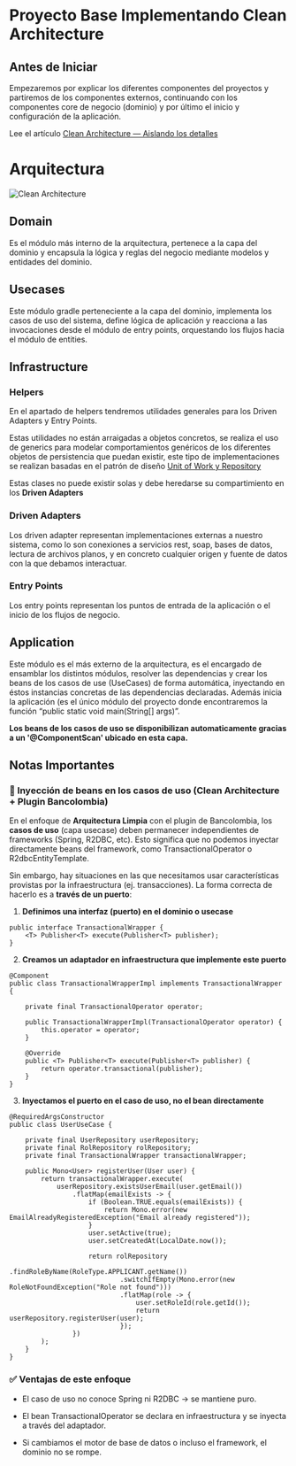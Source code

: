 # Proyecto Base Implementando Clean Architecture

## Antes de Iniciar

Empezaremos por explicar los diferentes componentes del proyectos y partiremos de los componentes externos, continuando con los componentes core de negocio (dominio) y por último el inicio y configuración de la aplicación.

Lee el artículo [Clean Architecture — Aislando los detalles](https://medium.com/bancolombia-tech/clean-architecture-aislando-los-detalles-4f9530f35d7a)

# Arquitectura

![Clean Architecture](https://miro.medium.com/max/1400/1*ZdlHz8B0-qu9Y-QO3AXR_w.png)

## Domain

Es el módulo más interno de la arquitectura, pertenece a la capa del dominio y encapsula la lógica y reglas del negocio mediante modelos y entidades del dominio.

## Usecases

Este módulo gradle perteneciente a la capa del dominio, implementa los casos de uso del sistema, define lógica de aplicación y reacciona a las invocaciones desde el módulo de entry points, orquestando los flujos hacia el módulo de entities.

## Infrastructure

### Helpers

En el apartado de helpers tendremos utilidades generales para los Driven Adapters y Entry Points.

Estas utilidades no están arraigadas a objetos concretos, se realiza el uso de generics para modelar comportamientos
genéricos de los diferentes objetos de persistencia que puedan existir, este tipo de implementaciones se realizan
basadas en el patrón de diseño [Unit of Work y Repository](https://medium.com/@krzychukosobudzki/repository-design-pattern-bc490b256006)

Estas clases no puede existir solas y debe heredarse su compartimiento en los **Driven Adapters**

### Driven Adapters

Los driven adapter representan implementaciones externas a nuestro sistema, como lo son conexiones a servicios rest,
soap, bases de datos, lectura de archivos planos, y en concreto cualquier origen y fuente de datos con la que debamos
interactuar.

### Entry Points

Los entry points representan los puntos de entrada de la aplicación o el inicio de los flujos de negocio.

## Application

Este módulo es el más externo de la arquitectura, es el encargado de ensamblar los distintos módulos, resolver las dependencias y crear los beans de los casos de use (UseCases) de forma automática, inyectando en éstos instancias concretas de las dependencias declaradas. Además inicia la aplicación (es el único módulo del proyecto donde encontraremos la función “public static void main(String[] args)”.

**Los beans de los casos de uso se disponibilizan automaticamente gracias a un '@ComponentScan' ubicado en esta capa.**


## Notas Importantes
### 📌 Inyección de beans en los casos de uso (Clean Architecture + Plugin Bancolombia)
En el enfoque de **Arquitectura Limpia** con el plugin de Bancolombia, los **casos de uso** (capa usecase) deben permanecer independientes de frameworks (Spring, R2DBC, etc). Esto significa que no podemos inyectar directamente beans del framework, como TransactionalOperator o R2dbcEntityTemplate.

Sin embargo, hay situaciones en las que necesitamos usar características provistas por la infraestructura (ej. transacciones).
La forma correcta de hacerlo es a **través de un puerto**:

1. **Definimos una interfaz (puerto) en el dominio o usecase**
```
public interface TransactionalWrapper {
    <T> Publisher<T> execute(Publisher<T> publisher);
}
```
2. **Creamos un adaptador en infraestructura que implemente este puerto**
```
@Component
public class TransactionalWrapperImpl implements TransactionalWrapper {

    private final TransactionalOperator operator;

    public TransactionalWrapperImpl(TransactionalOperator operator) {
        this.operator = operator;
    }

    @Override
    public <T> Publisher<T> execute(Publisher<T> publisher) {
        return operator.transactional(publisher);
    }
}
```
3. **Inyectamos el puerto en el caso de uso, no el bean directamente**
```
@RequiredArgsConstructor
public class UserUseCase {

    private final UserRepository userRepository;
    private final RolRepository rolRepository;
    private final TransactionalWrapper transactionalWrapper;

    public Mono<User> registerUser(User user) {
        return transactionalWrapper.execute(
            userRepository.existsUserEmail(user.getEmail())
                .flatMap(emailExists -> {
                    if (Boolean.TRUE.equals(emailExists)) {
                        return Mono.error(new EmailAlreadyRegisteredException("Email already registered"));
                    }
                    user.setActive(true);
                    user.setCreatedAt(LocalDate.now());

                    return rolRepository
                            .findRoleByName(RoleType.APPLICANT.getName())
                            .switchIfEmpty(Mono.error(new RoleNotFoundException("Role not found")))
                            .flatMap(role -> {
                                user.setRoleId(role.getId());
                                return userRepository.registerUser(user);
                            });
                })
        );
    }
}
```

### ✅ Ventajas de este enfoque

- El caso de uso no conoce Spring ni R2DBC → se mantiene puro.

- El bean TransactionalOperator se declara en infraestructura y se inyecta a través del adaptador.

- Si cambiamos el motor de base de datos o incluso el framework, el dominio no se rompe.

